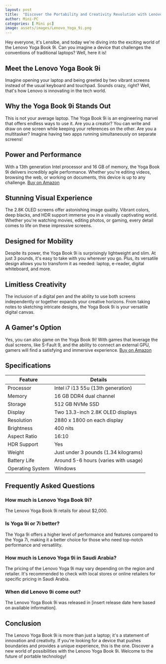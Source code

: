 ```yaml
---
layout: post
title:  "Discover the Portability and Creativity Revolution with Lenovo Yoga Book 9i!"
author: Mini-PC
categories: [ Mini pc]
image: assets/images/Lenovo_Yoga_9i.png
--- 
```


Hey everyone, it's LensIbe, and today we're diving into the exciting world of the Lenovo Yoga Book 9i. Can you imagine a device that challenges the conventions of traditional laptops? Well, here it is!

## Meet the Lenovo Yoga Book 9i

Imagine opening your laptop and being greeted by two vibrant screens instead of the usual keyboard and touchpad. Sounds crazy, right? Well, that's how Lenovo is innovating in the tech world.

## Why the Yoga Book 9i Stands Out

This is not your average laptop. The Yoga Book 9i is an engineering marvel that offers endless ways to use it. Are you a creator? You can write and draw on one screen while keeping your references on the other. Are you a multitasker? Imagine having two apps running simultaneously on separate screens!

## Power and Performance

With a 13th generation Intel processor and 16 GB of memory, the Yoga Book 9i delivers incredibly agile performance. Whether you're editing videos, browsing the web, or working on documents, this device is up to any challenge. [Buy on Amazon](https://amzn.to/3xPrcer)


## Stunning Visual Experience

The 2.8K OLED screens offer astonishing image quality. Vibrant colors, deep blacks, and HDR support immerse you in a visually captivating world. Whether you're watching movies, editing photos, or gaming, every detail comes to life on these impressive screens.

## Designed for Mobility

Despite its power, the Yoga Book 9i is surprisingly lightweight and slim. At just 3 pounds, it's easy to take with you wherever you go. Plus, its versatile design allows you to transform it as needed: laptop, e-reader, digital whiteboard, and more.

## Limitless Creativity

The inclusion of a digital pen and the ability to use both screens independently or together expands your creative horizons. From taking notes to sketching intricate designs, the Yoga Book 9i is your versatile digital canvas.

## A Gamer's Option

Yes, you can also game on the Yoga Book 9i! With games that leverage the dual screens, like S-Fault 9, and the ability to connect an external GPU, gamers will find a satisfying and immersive experience. [Buy on Amazon](https://amzn.to/3xPrcer)

## Specifications

| Feature                       | Details                                     |
|-------------------------------|---------------------------------------------|
| Processor                     | Intel i7 i13 55u (13th generation)         |
| Memory                        | 16 GB DDR4 dual channel                    |
| Storage                       | 512 GB NVMe SSD                             |
| Display                       | Two 13.3-inch 2.8K OLED displays            |
| Resolution                    | 2880 x 1800 on each display                 |
| Brightness                    | 400 nits                                    |
| Aspect Ratio                  | 16:10                                       |
| HDR Support                   | Yes                                         |
| Weight                        | Just under 3 pounds (1.34 kilograms)        |
| Battery Life                  | Around 5-6 hours (varies with usage)        |
| Operating System              | Windows                                     |

## Frequently Asked Questions

### How much is Lenovo Yoga Book 9i?
The Lenovo Yoga Book 9i retails for about $2,000.

### Is Yoga 9i or 7i better?
The Yoga 9i offers a higher level of performance and features compared to the Yoga 7i, making it a better choice for those who need top-notch performance and versatility.

### How much is Lenovo Yoga 9i in Saudi Arabia?
The pricing of the Lenovo Yoga 9i may vary depending on the region and retailer. It's recommended to check with local stores or online retailers for specific pricing in Saudi Arabia.

### When did Lenovo 9i come out?
The Lenovo Yoga Book 9i was released in [insert release date here based on available information].

## Conclusion

The Lenovo Yoga Book 9i is more than just a laptop; it's a statement of innovation and creativity. If you're looking for a device that pushes boundaries and provides a unique experience, this is the one. Discover a new world of possibilities with the Lenovo Yoga Book 9i. Welcome to the future of portable technology!

